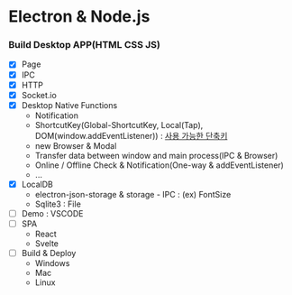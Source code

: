 # Electron & Node.js

### Build Desktop APP(HTML CSS JS)

- [x] Page
- [x] IPC
- [x] HTTP
- [x] Socket.io
- [x] Desktop Native Functions
  - Notification
  - ShortcutKey(Global-ShortcutKey, Local(Tap), DOM(window.addEventListener)) : [사용 가능한 단축키](https://www.electronjs.org/docs/all#%EC%82%AC%EC%9A%A9-%EA%B0%80%EB%8A%A5%ED%95%9C-%ED%98%BC%ED%95%A9%ED%82%A4)
  - new Browser & Modal
  - Transfer data between window and main process(IPC & Browser)
  - Online / Offline Check & Notification(One-way & addEventListener)
  - ...
- [x] LocalDB
  - electron-json-storage & storage - IPC : (ex) FontSize
  - Sqlite3 : File
- [ ] Demo : VSCODE
- [ ] SPA
  - React
  - Svelte
- [ ] Build & Deploy
  - Windows
  - Mac
  - Linux